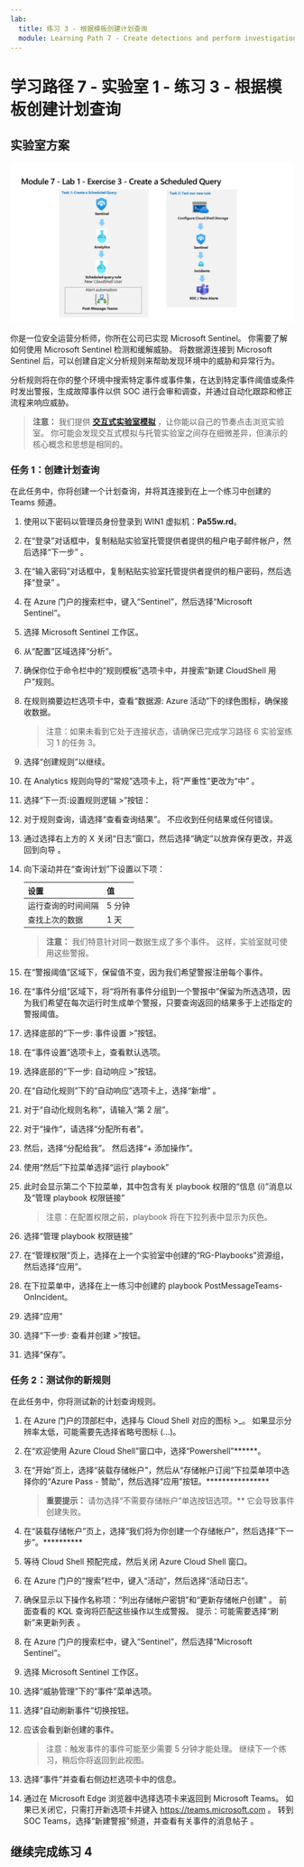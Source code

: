 ```yaml
---
lab:
  title: 练习 3 - 根据模板创建计划查询
  module: Learning Path 7 - Create detections and perform investigations using Microsoft Sentinel
---
```


# 学习路径 7 - 实验室 1 - 练习 3 - 根据模板创建计划查询

## 实验室方案

![实验室概述。](../Media/SC-200-Lab_Diagrams_Mod7_L1_Ex3.png)

你是一位安全运营分析师，你所在公司已实现 Microsoft Sentinel。 你需要了解如何使用 Microsoft Sentinel 检测和缓解威胁。 将数据源连接到 Microsoft Sentinel 后，可以创建自定义分析规则来帮助发现环境中的威胁和异常行为。

分析规则将在你的整个环境中搜索特定事件或事件集，在达到特定事件阈值或条件时发出警报，生成故障事件以供 SOC 进行会审和调查，并通过自动化跟踪和修正流程来响应威胁。

>**注意：** 我们提供 **[交互式实验室模拟](https://mslabs.cloudguides.com/guides/SC-200%20Lab%20Simulation%20-%20Create%20a%20scheduled%20query)** ，让你能以自己的节奏点击浏览实验室。 你可能会发现交互式模拟与托管实验室之间存在细微差异，但演示的核心概念和思想是相同的。 


### 任务 1：创建计划查询

在此任务中，你将创建一个计划查询，并将其连接到在上一个练习中创建的 Teams 频道。

1. 使用以下密码以管理员身份登录到 WIN1 虚拟机：**Pa55w.rd**。  

1. 在“登录”对话框中，复制粘贴实验室托管提供者提供的租户电子邮件帐户，然后选择“下一步”  。

1. 在“输入密码”对话框中，复制粘贴实验室托管提供者提供的租户密码，然后选择“登录”  。

1. 在 Azure 门户的搜索栏中，键入“Sentinel”，然后选择“Microsoft Sentinel”。

1. 选择 Microsoft Sentinel 工作区。

1. 从“配置”区域选择“分析”。

1. 确保你位于命令栏中的“规则模板”选项卡中，并搜索“新建 CloudShell 用户”规则。

1. 在规则摘要边栏选项卡中，查看“数据源: Azure 活动”下的绿色图标，确保接收数据。

    >注意：如果未看到它处于连接状态，请确保已完成学习路径 6 实验室练习 1 的任务 3。

1. 选择“创建规则”以继续。

1. 在 Analytics 规则向导的“常规”选项卡上，将“严重性”更改为“中” 。

1. 选择“下一页:设置规则逻辑 >”按钮：

1. 对于规则查询，请选择“查看查询结果”。 不应收到任何结果或任何错误。

1. 通过选择右上方的 X 关闭“日志”窗口，然后选择“确定”以放弃保存更改，并返回到向导 。

1. 向下滚动并在“查询计划”下设置以下项：

    |设置|值|
    |---|---|
    |运行查询的时间间隔|5 分钟|
    |查找上次的数据|1 天|

    >**注意：** 我们特意针对同一数据生成了多个事件。 这样，实验室就可使用这些警报。

1. 在“警报阈值”区域下，保留值不变，因为我们希望警报注册每个事件。

1. 在“事件分组”区域下，将“将所有事件分组到一个警报中”保留为所选选项，因为我们希望在每次运行时生成单个警报，只要查询返回的结果多于上述指定的警报阈值。

1. 选择底部的“下一步: 事件设置 >”按钮。 

1. 在“事件设置”选项卡上，查看默认选项。

1. 选择底部的“下一步: 自动响应 >”按钮。

1. 在“自动化规则”下的“自动响应”选项卡上，选择“新增” 。

1. 对于“自动化规则名称”，请输入“第 2 层”。

1. 对于“操作”，请选择“分配所有者”。

1. 然后，选择“分配给我”。 然后选择“+ 添加操作”。

1. 使用“然后”下拉菜单选择“运行 playbook”

1. 此时会显示第二个下拉菜单，其中包含有关 playbook 权限的“信息 (i)”消息以及“管理 playbook 权限链接”

    >注意：在配置权限之前，playbook 将在下拉列表中显示为灰色。

1. 选择“管理 playbook 权限链接”

1. 在“管理权限”页上，选择在上一个实验室中创建的“RG-Playbooks”资源组，然后选择“应用”。

1. 在下拉菜单中，选择在上一练习中创建的 playbook PostMessageTeams-OnIncident。

1. 选择“应用”

1. 选择“下一步: 查看并创建 >”按钮。
  
1. 选择“保存”。


### 任务 2：测试你的新规则

在此任务中，你将测试新的计划查询规则。

1. 在 Azure 门户的顶部栏中，选择与 Cloud Shell 对应的图标 >_。 如果显示分辨率太低，可能需要先选择省略号图标 (...)。

1. 在“欢迎使用 Azure Cloud Shell”窗口中，选择“Powershell”******。

1. 在“开始”页上，选择“装载存储帐户”，然后从“存储帐户订阅”下拉菜单项中选择你的“Azure Pass - 赞助”，然后选择“应用”按钮。****************

    >**重要提示：** 请勿选择“不需要存储帐户”单选按钮选项。** 它会导致事件创建失败。

1. 在“装载存储帐户”页上，选择“我们将为你创建一个存储帐户”，然后选择“下一步”。**********

1. 等待 Cloud Shell 预配完成，然后关闭 Azure Cloud Shell 窗口。

1. 在 Azure 门户的“搜索”栏中，键入“活动”，然后选择“活动日志”。

1. 确保显示以下操作名称项：“列出存储帐户密钥”和“更新存储帐户创建” 。 前面查看的 KQL 查询将匹配这些操作以生成警报。 提示：可能需要选择“刷新”来更新列表 。

1. 在 Azure 门户的搜索栏中，键入“Sentinel”，然后选择“Microsoft Sentinel”。

1. 选择 Microsoft Sentinel 工作区。

1. 选择“威胁管理”下的“事件”菜单选项。

1. 选择“自动刷新事件”切换按钮。

1. 应该会看到新创建的事件。

    >注意：触发事件的事件可能至少需要 5 分钟才能处理。 继续下一个练习，稍后你将返回到此视图。

1. 选择“事件”并查看右侧边栏选项卡中的信息。

1. 通过在 Microsoft Edge 浏览器中选择选项卡来返回到 Microsoft Teams。 如果已关闭它，只需打开新选项卡并键入 https://teams.microsoft.com 。 转到 SOC Teams，选择“新建警报”频道，并查看有关事件的消息帖子 。


## 继续完成练习 4
